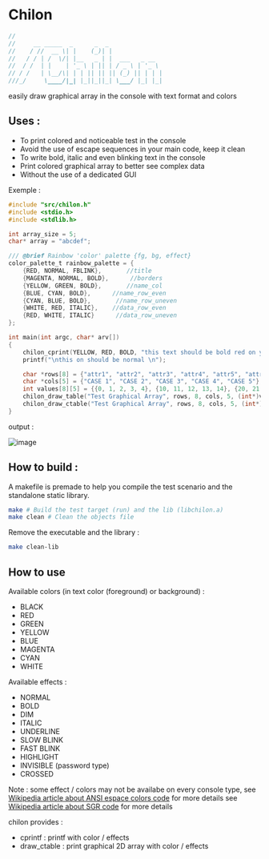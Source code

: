 Chilon
======
``` C
//
//     __ _____  _      _  _               
//    / //  __ \| |    (_)| |              
//   / / | /  \/| |__   _ | |  ___   _ __  
//  / /  | |    | '_ \ | || | / _ \ | '_ \ 
// / /   | \__/\| | | || || || (_) || | | |
///_/     \____/|_| |_||_||_| \___/ |_| |_|                                                                               
```

easily draw graphical array in the console with text format and colors

Uses :
------
- To print colored and noticeable test in the console
- Avoid the use of escape sequences in your main code, keep it clean
- To write bold, italic and even blinking text in the console
- Print colored graphical array to better see complex data
- Without the use of a dedicated GUI

Exemple :
``` C
#include "src/chilon.h"
#include <stdio.h>
#include <stdlib.h>

int array_size = 5;
char* array = "abcdef";

/// @brief Rainbow 'color' palette {fg, bg, effect}
color_palette_t rainbow_palette = {
    {RED, NORMAL, FBLINK},       //title
    {MAGENTA, NORMAL, BOLD},      //borders
    {YELLOW, GREEN, BOLD},       //name_col
    {BLUE, CYAN, BOLD},      //name_row_even
    {CYAN, BLUE, BOLD},       //name_row_uneven
    {WHITE, RED, ITALIC},    //data_row_even
    {RED, WHITE, ITALIC}      //data_row_uneven
};

int main(int argc, char* arv[])
{
    chilon_cprint(YELLOW, RED, BOLD, "this text should be bold red on yellow");
    printf("\nthis on should be normal \n");

    char *rows[8] = {"attr1", "attr2", "attr3", "attr4", "attr5", "attr6", "attr7", "attr8"};
    char *cols[5] = {"CASE 1", "CASE 2", "CASE 3", "CASE 4", "CASE 5"};
    int values[8][5] = {{0, 1, 2, 3, 4}, {10, 11, 12, 13, 14}, {20, 21, 22, 23, 24}, {30, 31, 32, 33, 34}, {40, 41, 42, 43, 44}, {50, 51, 52, 53, 54}, {60, 61, 62, 63, 64}, {70, 71, 72, 73, 74}};
    chilon_draw_table("Test Graphical Array", rows, 8, cols, 5, (int*)values, 6);
    chilon_draw_ctable("Test Graphical Array", rows, 8, cols, 5, (int*)values, 6, &rainbow_palette);
}
```

output : 

![image](https://user-images.githubusercontent.com/58636597/207298585-d84d04a7-813c-405e-b04c-9afd4871672a.png)

How to build :
--------------

A makefile is premade to help you compile the test scenario and the standalone static library.
``` bash
make # Build the test target (run) and the lib (libchilon.a)
make clean # Clean the objects file
```

Remove the executable and the library :
``` bash
make clean-lib
```

How to use
----------

Available colors (in text color (foreground) or background) :
- BLACK
- RED
- GREEN
- YELLOW
- BLUE
- MAGENTA
- CYAN
- WHITE

Available effects :
- NORMAL
- BOLD
- DIM
- ITALIC
- UNDERLINE
- SLOW BLINK
- FAST BLINK
- HIGHLIGHT
- INVISIBLE (password type)
- CROSSED

Note : some effect / colors may not be availabe on every console type, 
see [Wikipedia article about ANSI espace colors code](http://en.wikipedia.org/wiki/ANSI_escape_code#Colors) for more details
see [Wikipedia article about SGR code](https://en.wikipedia.org/wiki/ANSI_escape_code#SGR) for more details

chilon provides : 
- cprintf : printf with color / effects
- draw_ctable : print graphical 2D array with color / effects
